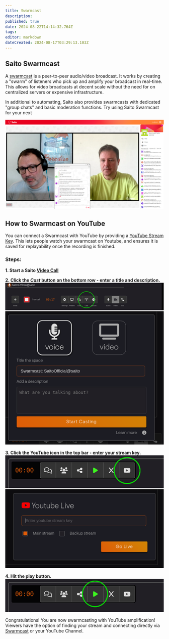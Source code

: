 ```yaml
---
title: Swarmcast
description: 
published: true
date: 2024-08-22T14:14:32.764Z
tags: 
editor: markdown
dateCreated: 2024-08-17T03:29:13.103Z
---
```


## Saito Swarmcast

A [swarmcast](https://saito.io/swarmcast) is a peer-to-peer audio/video broadcast. It works by creating a "swarm" of listeners who pick up and amplify your broadcast in real-time. This allows for video broadcasts at decent scale without the need for on centralized servers or expensive infrastructure.

In additional to automating, Saito also provides swarmcasts with dedicated "group chats" and basic moderation functions. Try using Saito Swarmcast for your next 

![swarmcast-chat.png](/swarmcast-chat.png)


## How to Swarmcast on YouTube

You can connect a Swarmcast with YouTube by providing a [YouTube Stream Key](https://support.google.com/youtube/answer/9854503?hl=en#zippy=%2Cstream-key). This lets people watch your swarmcast on Youtube, and ensures it is saved for replayability once the recording is finished.

### Steps:

**1. Start a Saito [Video Call](https://saito.io/videocall/)**

**2. Click the *Cast* button on the bottom row - enter a title and description.**
![step1-cast-circle.png](/step1-cast-circle.png)
![step2-namecast.png](/step2-namecast.png)

**3. Click the YouTube icon in the top bar - enter your stream key.**
![step3-youtube-button-circled.png](/step3-youtube-button-circled.png)
![step4-enterkey.png](/step4-enterkey.png)

**4. Hit the play button.**
![step3-youtube-button-circle-start.png](/step3-youtube-button-circle-start.png)

Congratulations! You are now swarmcasting with YouTube amplification! Viewers have the option of finding your stream and connecting directly via [Swarmcast](https://saito.io/swarmcast) or your YouTube Channel. 